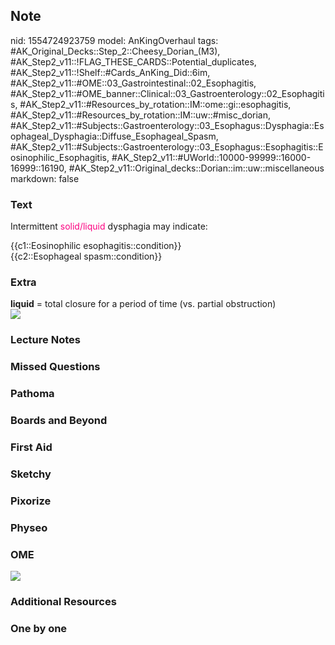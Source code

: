 ## Note
nid: 1554724923759
model: AnKingOverhaul
tags: #AK_Original_Decks::Step_2::Cheesy_Dorian_(M3), #AK_Step2_v11::!FLAG_THESE_CARDS::Potential_duplicates, #AK_Step2_v11::!Shelf::#Cards_AnKing_Did::6im, #AK_Step2_v11::#OME::03_Gastrointestinal::02_Esophagitis, #AK_Step2_v11::#OME_banner::Clinical::03_Gastroenterology::02_Esophagitis, #AK_Step2_v11::#Resources_by_rotation::IM::ome::gi::esophagitis, #AK_Step2_v11::#Resources_by_rotation::IM::uw::#misc_dorian, #AK_Step2_v11::#Subjects::Gastroenterology::03_Esophagus::Dysphagia::Esophageal_Dysphagia::Diffuse_Esophageal_Spasm, #AK_Step2_v11::#Subjects::Gastroenterology::03_Esophagus::Esophagitis::Eosinophilic_Esophagitis, #AK_Step2_v11::#UWorld::10000-99999::16000-16999::16190, #AK_Step2_v11::Original_decks::Dorian::im::uw::miscellaneous
markdown: false

### Text
Intermittent <font color="#FC0280">solid/liquid</font> dysphagia
may indicate:
<div>
  {{c1::Eosinophilic esophagitis::condition}}
</div>
<div>
  {{c2::Esophageal spasm::condition}}
</div>

### Extra
<div>
  <div>
    <div>
      <b>liquid</b> = total closure for a period of time (vs.
      partial obstruction)
    </div>
    <div><img src="paste-444735273566211.jpg"></div>
  </div>
</div>

### Lecture Notes


### Missed Questions


### Pathoma


### Boards and Beyond


### First Aid


### Sketchy


### Pixorize


### Physeo


### OME
<div class="ome-widget">
  <a href=
  "https://onlinemeded.org/spa/gastroenterology/esophagitis/acquire?ref=anki">
  <img src="_OME_AnkiFlashcards_Lesson_3.png"></a>
</div>

### Additional Resources


### One by one

